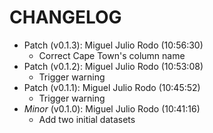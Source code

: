 # CHANGELOG

- Patch (v0.1.3): Miguel Julio Rodo (10:56:30)
  - Correct Cape Town's column name
- Patch (v0.1.2): Miguel Julio Rodo (10:53:08)
  - Trigger warning
- Patch (v0.1.1): Miguel Julio Rodo (10:45:52)
  - Trigger warning
- *Minor* (v0.1.0): Miguel Julio Rodo (10:41:16)
  - Add two initial datasets

